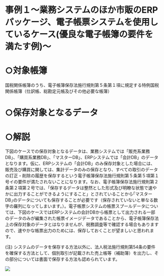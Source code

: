 # 事例１～業務システムのほか市販のERPパッケージ、電子帳票システムを使用しているケース(優良な電子帳簿の要件を満たす例)～

# ○対象帳簿

国税関係帳簿のうち、電子帳簿保存法施行規則第５条第１項に規定する特例国税関係帳簿（仕訳帳、総勘定元帳及びその他必要な帳簿）

# ○保存対象となるデータ

# ○解説

下図のケースでの保存対象となるデータは、業務システムでは「販売系業務DB」、「購買系業務DB」、「マスターDB」、ERPシステムでは「会計DB」のデータとなります。仮に、ERPシステムの「会計DB」のみ保存対象とした場合には、販売及び購買に関しては、集計データのみの保存となり、すべての取引のデータの訂正・削除の履歴を保存するという電子帳簿保存法施行規則第５条第５項第１号イの要件が満たされないことになります。なお、電子帳簿保存法施行規則第２条第２項第２号では、「保存するデータは整然とした形式及び明瞭な状態で速やかに出力することができるようにすること」とされていることから｢マスターDB｣のデータについても保存することが必要です（保存されていないと単なる数字の羅列になってしまいます。）。電子帳票システムの帳票スプールデータについては、下図のケースではERPシステムの会計DBから帳票として出力される一部のデータのみが編集された帳票イメージデータであることから、電子帳簿保存法上の保存対象のデータとはなりませんが、税務調査等で確認する場合もありますので、速やかな帳票出力のためには、保存しておくことが望ましいと思われます。

(注) システムのデータを保存する方法以外に、法人税法施行規則第54条の要件を確保する方法として、個別取引が記載された売上帳等（補助簿）を出力し、その部分については書面で保存する方法も認められています。

![](https://www.nta.go.jp/tmp/bb49153c-224c-477a-b684-252be718e4cd/images/32b24b5e2279591d7c3a8a566413663dff1395c1eaa4e1a284c4ad6d1a8c7e19.jpg)